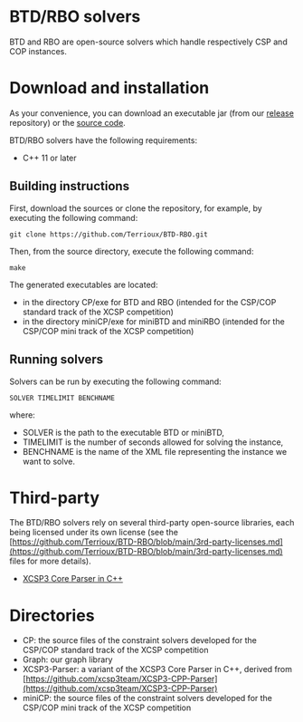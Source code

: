 # BTD/RBO solvers

BTD and RBO are open-source solvers which handle respectively CSP and COP instances.


# Download and installation

As your convenience, you can download an executable jar (from our [release](https://github.com/Terrioux/BTD-RBO/releases) repository) or the [source code](https://github.com/Terrioux/BTD-RBO).

BTD/RBO solvers have the following requirements:
* C++ 11 or later

## Building instructions
First, download the sources or clone the repository, for example, by executing the following command:  

    git clone https://github.com/Terrioux/BTD-RBO.git
    
Then, from the source directory, execute the following command:  

    make
    
The generated executables are located:
* in the directory CP/exe for BTD and RBO	(intended for the CSP/COP standard track of the XCSP competition)
* in the directory miniCP/exe for miniBTD and miniRBO	(intended for the CSP/COP mini track of the XCSP competition)

## Running solvers
Solvers can be run by executing the following command:  

    SOLVER TIMELIMIT BENCHNAME

where:
* SOLVER is the path to the executable BTD or miniBTD,
* TIMELIMIT is the number of seconds allowed for solving the instance,
* BENCHNAME is the name of the XML file representing the instance we want to solve.

# Third-party

The BTD/RBO solvers rely on several third-party open-source libraries, each being licensed under its own license (see the [https://github.com/Terrioux/BTD-RBO/blob/main/3rd-party-licenses.md](https://github.com/Terrioux/BTD-RBO/blob/main/3rd-party-licenses.md) files for more details).
* [XCSP3 Core Parser in C++](https://github.com/xcsp3team/XCSP3-CPP-Parser)


# Directories
* CP: the source files of the constraint solvers developed for the CSP/COP standard track of the XCSP competition
* Graph: our graph library 
* XCSP3-Parser: a variant of the XCSP3 Core Parser in C++, derived from [https://github.com/xcsp3team/XCSP3-CPP-Parser](https://github.com/xcsp3team/XCSP3-CPP-Parser)
* miniCP: the source files of the constraint solvers developed for the CSP/COP mini track of the XCSP competition
